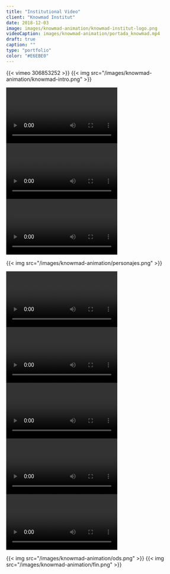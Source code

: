 ```yaml
---
title: "Institutional Video"
client: "Knowmad Institut"
date: 2018-12-03
image: images/knowmad-animation/knowmad-institut-logo.png
videoCaption: images/knowmad-animation/portada_knowmad.mp4
draft: true
caption: ""
type: "portfolio"
color: "#E6EBE0"
---
```

{{< vimeo 306853252 >}}
{{< img src="/images/knowmad-animation/knowmad-intro.png" >}}

<div class="container">
	<div class="row">
		<div class="col-12 col-lg-4 p-4">
			<div class="embed-responsive embed-responsive-16by9">
				<video autoplay loop>
					<source src="/images/knowmad-animation/es-2.mp4" type="video/mp4">
					Your browser does not support the video tag.
				</video>
			</div>
		</div>
		<div class="col-12 col-lg-4 p-4">
			<div class="embed-responsive embed-responsive-16by9">
				<video autoplay loop>
					<source src="/images/knowmad-animation/es-3.mp4" type="video/mp4">
					Your browser does not support the video tag.
				</video>
			</div>
		</div>
		<div class="col-12 col-lg-4 p-4">
			<div class="embed-responsive embed-responsive-16by9">
				<video autoplay loop>
					<source src="/images/knowmad-animation/es-4.mp4" type="video/mp4">
					Your browser does not support the video tag.
				</video>
			</div>
		</div>
	</div>
</div>

{{< img src="/images/knowmad-animation/personajes.png" >}}

<div class="container">
	<div class="row">
		<div class="col-12 col-lg-4 py-2">
			<div class="embed-responsive embed-responsive-16by9">
				<video autoplay loop>
					<source src="/images/knowmad-animation/es-5.mp4" type="video/mp4">
					Your browser does not support the video tag.
				</video>
			</div>
		</div>
		<div class="col-12 col-lg-4 py-2">
			<div class="embed-responsive embed-responsive-16by9">
				<video autoplay loop>
					<source src="/images/knowmad-animation/es-8.mp4" type="video/mp4">
					Your browser does not support the video tag.
				</video>
			</div>
		</div>
		<div class="col-12 col-lg-4 py-2">
			<div class="embed-responsive embed-responsive-16by9">
				<video autoplay loop>
					<source src="/images/knowmad-animation/es-9-1.mp4" type="video/mp4">
					Your browser does not support the video tag.
				</video>
			</div>
		</div>
	</div>
</div>

<div class="container">
	<div class="row">
		<div class="col-12 col-lg-6 py-2">
			<div class="embed-responsive embed-responsive-16by9">
				<video autoplay loop>
					<source src="/images/knowmad-animation/es-9-2.mp4" type="video/mp4">
					Your browser does not support the video tag.
				</video>
			</div>
		</div>
		<div class="col-12 col-lg-6 py-2">
			<div class="embed-responsive embed-responsive-16by9">
				<video autoplay loop>
					<source src="/images/knowmad-animation/es-9-3.mp4" type="video/mp4">
					Your browser does not support the video tag.
				</video>
			</div>
		</div>
	</div>
</div>

{{< img src="/images/knowmad-animation/ods.png" >}}
{{< img src="/images/knowmad-animation/fin.png" >}}
